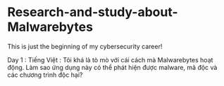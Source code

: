 # Research-and-study-about-Malwarebytes
This is just the beginning of my cybersecurity career!


Day 1 :
Tiếng Việt : Tôi khá là tò mò với cái cách mà Malwarebytes hoạt động. Làm sao ứng dụng này có thể phát hiện được malware, mã độc và các chương trình độc hại?
